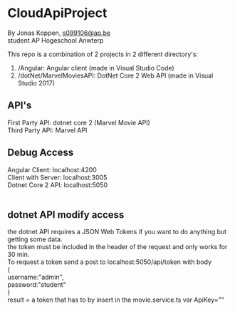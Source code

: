 # CloudApiProject

By Jonas Koppen,
s099106@ap.be<br />
student AP Hogeschool Anwterp<br />

This repo is a combination of 2 projects in 2 different directory's:<br />
1. /Angular: Angular client (made in Visual Studio Code)<br />
2. /dotNet/MarvelMoviesAPI: DotNet Core 2 Web API (made in Visual Studio 2017)<br />

## API's<br />
First Party API: dotnet core 2 (Marvel Movie API)<br />
Third Party API: Marvel API

## Debug Access<br />
Angular Client: localhost:4200<br />
Client with Server: localhost:3005<br />
Dotnet Core 2 API: localhost:5050<br /><br />

## dotnet API modify access<br />
the dotnet API requires a JSON Web Tokens if you want to do anything but getting some data.<br />
the token must be included in the header of the request and only works for 30 min.<br />
To request a token send a post to localhost:5050/api/token with body<br />
{<br />
  username:"admin",<br />
  password:"student"<br />
}<br />
result = a token that has to by insert in the movie.service.ts var ApiKey=""<br />


